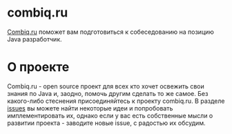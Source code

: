 # combiq.ru
[Combiq.ru](http://combiq.ru) поможет вам подготовиться к собеседованию на позицию Java разработчик.

# О проекте
Combiq.ru - open source проект для всех кто хочет освежить свои знания по Java и, заодно, помочь другим сделать то же самое. Без какого-либо стеснения присоединяйтесь к проекту combiq.ru. В разделе [issues](https://github.com/atott/combiq/issues) вы можете найти некоторые идеи и попробовать имплементировать их, однако если у вас есть собственные мысли о развитии проекта - заводите новые issue, с радостью их обсудим. 
